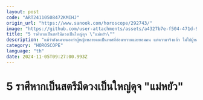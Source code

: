 ```yaml
---
layout: post
code: "ART24110508472KMIHJ"
origin_url: "https://www.sanook.com/horoscope/292743/"
image: "https://github.com/user-attachments/assets/a4327b7e-f504-471d-960c-2f2dd2e5ebc3"
title: "5 ราศีหากเป็นสตรีมีดวงเป็นใหญ่ดุจ \"แม่หยัว\""
description: "แม้ว่าสังคมจะมองว่าผู้หญิงหลายคนเป็นเพศที่อ่อนหวานและยอมคน แต่ความจริงแล้ว ไม่ใช่ผู้หญิงทุกคนจะเป็นเช่นนั้น"
category: "HOROSCOPE"
language: "th"
date: 2024-11-05T09:27:00.993Z
---
```


# 5 ราศีหากเป็นสตรีมีดวงเป็นใหญ่ดุจ "แม่หยัว"